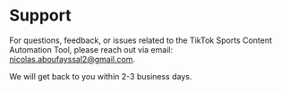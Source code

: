 
# Support

For questions, feedback, or issues related to the TikTok Sports Content Automation Tool, please reach out via email: nicolas.aboufayssal2@gmail.com.

We will get back to you within 2-3 business days.
